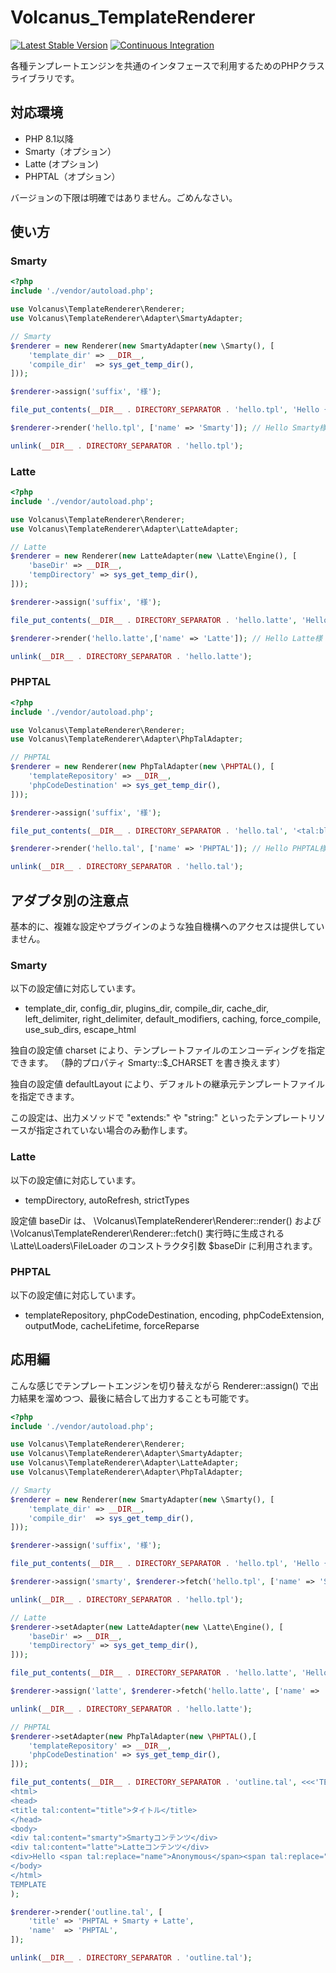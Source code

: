 # Volcanus_TemplateRenderer

[![Latest Stable Version](https://poser.pugx.org/volcanus/template-renderer/v/stable.png)](https://packagist.org/packages/volcanus/template-renderer)
[![Continuous Integration](https://github.com/k-holy/volcanus-template-renderer/actions/workflows/ci.yml/badge.svg)](https://github.com/k-holy/volcanus-template-renderer/actions/workflows/ci.yml)

各種テンプレートエンジンを共通のインタフェースで利用するためのPHPクラスライブラリです。

## 対応環境

* PHP 8.1以降
* Smarty（オプション）
* Latte (オプション)
* PHPTAL（オプション）

バージョンの下限は明確ではありません。ごめんなさい。

## 使い方

### Smarty

```php
<?php
include './vendor/autoload.php';

use Volcanus\TemplateRenderer\Renderer;
use Volcanus\TemplateRenderer\Adapter\SmartyAdapter;

// Smarty
$renderer = new Renderer(new SmartyAdapter(new \Smarty(), [
    'template_dir' => __DIR__,
    'compile_dir'  => sys_get_temp_dir(),
]));

$renderer->assign('suffix', '様');

file_put_contents(__DIR__ . DIRECTORY_SEPARATOR . 'hello.tpl', 'Hello {$name}{$suffix} !!');

$renderer->render('hello.tpl', ['name' => 'Smarty']); // Hello Smarty様 !!

unlink(__DIR__ . DIRECTORY_SEPARATOR . 'hello.tpl');
```

### Latte

```php
<?php
include './vendor/autoload.php';

use Volcanus\TemplateRenderer\Renderer;
use Volcanus\TemplateRenderer\Adapter\LatteAdapter;

// Latte
$renderer = new Renderer(new LatteAdapter(new \Latte\Engine(), [
    'baseDir' => __DIR__,
    'tempDirectory' => sys_get_temp_dir(),
]));

$renderer->assign('suffix', '様');

file_put_contents(__DIR__ . DIRECTORY_SEPARATOR . 'hello.latte', 'Hello {$name}{$suffix} !!');

$renderer->render('hello.latte',['name' => 'Latte']); // Hello Latte様 !!

unlink(__DIR__ . DIRECTORY_SEPARATOR . 'hello.latte');
```

### PHPTAL

```php
<?php
include './vendor/autoload.php';

use Volcanus\TemplateRenderer\Renderer;
use Volcanus\TemplateRenderer\Adapter\PhpTalAdapter;

// PHPTAL
$renderer = new Renderer(new PhpTalAdapter(new \PHPTAL(), [
    'templateRepository' => __DIR__,
    'phpCodeDestination' => sys_get_temp_dir(),
]));

$renderer->assign('suffix', '様');

file_put_contents(__DIR__ . DIRECTORY_SEPARATOR . 'hello.tal', '<tal:block>Hello <span tal:replace="name">Anonymous</span><span tal:replace="suffix">氏</span> !!</tal:block>');

$renderer->render('hello.tal', ['name' => 'PHPTAL']); // Hello PHPTAL様 !!

unlink(__DIR__ . DIRECTORY_SEPARATOR . 'hello.tal');
```

## アダプタ別の注意点

基本的に、複雑な設定やプラグインのような独自機構へのアクセスは提供していません。

### Smarty

以下の設定値に対応しています。

* template_dir, config_dir, plugins_dir, compile_dir, cache_dir, left_delimiter, right_delimiter, default_modifiers,
  caching, force_compile, use_sub_dirs, escape_html

独自の設定値 charset により、テンプレートファイルのエンコーディングを指定できます。 （静的プロパティ Smarty::$_CHARSET を書き換えます）

独自の設定値 defaultLayout により、デフォルトの継承元テンプレートファイルを指定できます。

この設定は、出力メソッドで "extends:" や "string:" といったテンプレートリソースが指定されていない場合のみ動作します。

### Latte

以下の設定値に対応しています。

* tempDirectory, autoRefresh, strictTypes

設定値 baseDir は、 \Volcanus\TemplateRenderer\Renderer::render() および \Volcanus\TemplateRenderer\Renderer::fetch() 実行時に生成される \Latte\Loaders\FileLoader のコンストラクタ引数 $baseDir に利用されます。

### PHPTAL

以下の設定値に対応しています。

* templateRepository, phpCodeDestination, encoding, phpCodeExtension, outputMode, cacheLifetime, forceReparse

## 応用編

こんな感じでテンプレートエンジンを切り替えながら Renderer::assign() で出力結果を溜めつつ、最後に結合して出力することも可能です。

```php
<?php
include './vendor/autoload.php';

use Volcanus\TemplateRenderer\Renderer;
use Volcanus\TemplateRenderer\Adapter\SmartyAdapter;
use Volcanus\TemplateRenderer\Adapter\LatteAdapter;
use Volcanus\TemplateRenderer\Adapter\PhpTalAdapter;

// Smarty
$renderer = new Renderer(new SmartyAdapter(new \Smarty(), [
    'template_dir' => __DIR__,
    'compile_dir'  => sys_get_temp_dir(),
]));

$renderer->assign('suffix', '様');

file_put_contents(__DIR__ . DIRECTORY_SEPARATOR . 'hello.tpl', 'Hello {$name}{$suffix} !!');

$renderer->assign('smarty', $renderer->fetch('hello.tpl', ['name' => 'Smarty'])); // Hello Smarty様 !!

unlink(__DIR__ . DIRECTORY_SEPARATOR . 'hello.tpl');

// Latte
$renderer->setAdapter(new LatteAdapter(new \Latte\Engine(), [
    'baseDir' => __DIR__,
    'tempDirectory' => sys_get_temp_dir(),
]));

file_put_contents(__DIR__ . DIRECTORY_SEPARATOR . 'hello.latte', 'Hello {$name}{$suffix} !!');

$renderer->assign('latte', $renderer->fetch('hello.latte', ['name' => 'Latte'])); // Hello Latte様 !!

unlink(__DIR__ . DIRECTORY_SEPARATOR . 'hello.latte');

// PHPTAL
$renderer->setAdapter(new PhpTalAdapter(new \PHPTAL(),[
    'templateRepository' => __DIR__,
    'phpCodeDestination' => sys_get_temp_dir(),
]));

file_put_contents(__DIR__ . DIRECTORY_SEPARATOR . 'outline.tal', <<<'TEMPLATE'
<html>
<head>
<title tal:content="title">タイトル</title>
</head>
<body>
<div tal:content="smarty">Smartyコンテンツ</div>
<div tal:content="latte">Latteコンテンツ</div>
<div>Hello <span tal:replace="name">Anonymous</span><span tal:replace="suffix">氏</span> !!</div>
</body>
</html>
TEMPLATE
);

$renderer->render('outline.tal', [
    'title' => 'PHPTAL + Smarty + Latte',
    'name'  => 'PHPTAL',
]);

unlink(__DIR__ . DIRECTORY_SEPARATOR . 'outline.tal');
```

